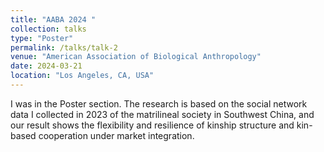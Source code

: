 ```yaml
---
title: "AABA 2024 "
collection: talks
type: "Poster"
permalink: /talks/talk-2
venue: "American Association of Biological Anthropology"
date: 2024-03-21
location: "Los Angeles, CA, USA"
---
```


I was in the Poster section. The research is based on the social network data I collected in 2023 of the matrilineal society in Southwest China, and our result shows the flexibility and resilience of kinship structure and kin-based cooperation under market integration.  


